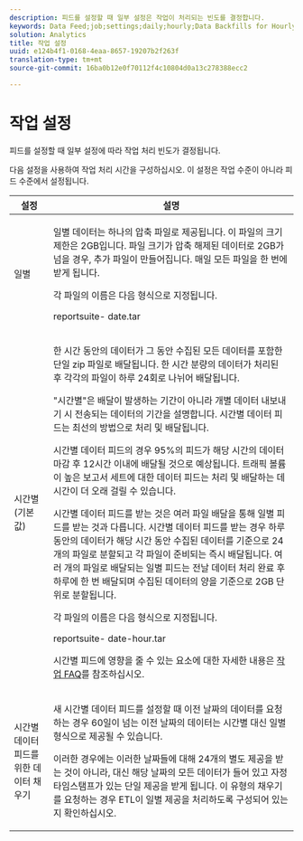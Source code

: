 ```yaml
---
description: 피드를 설정할 때 일부 설정은 작업이 처리되는 빈도를 결정합니다.
keywords: Data Feed;job;settings;daily;hourly;Data Backfills for Hourly Data Feeds;backfill
solution: Analytics
title: 작업 설정
uuid: e124b4f1-0168-4eaa-8657-19207b2f263f
translation-type: tm+mt
source-git-commit: 16ba0b12e0f70112f4c10804d0a13c278388ecc2

---
```



# 작업 설정

피드를 설정할 때 일부 설정에 따라 작업 처리 빈도가 결정됩니다.

다음 설정을 사용하여 작업 처리 시간을 구성하십시오. 이 설정은 작업 수준이 아니라 피드 수준에서 설정됩니다.

<table id="table_2070F73212F245E98DADC6B5DFDB1C72"> 
 <thead> 
  <tr> 
   <th colname="col1" class="entry"> 설정 </th> 
   <th colname="col2" class="entry"> 설명 </th> 
  </tr> 
 </thead>
 <tbody> 
  <tr> 
   <td colname="col1"> 일별 </td> 
   <td colname="col2"> <p>일별 데이터는 하나의 압축 파일로 제공됩니다. 이 파일의 크기 제한은 2GB입니다. 파일 크기가 압축 해제된 데이터로 2GB가 넘을 경우, 추가 파일이 만들어집니다. 매일 모든 파일을 한 번에 받게 됩니다. </p> <p>각 파일의 이름은 다음 형식으로 지정됩니다. </p> <p> <span class="filepath"> <span class="varname"> reportsuite</span>-<span class="varname"> date</span>.tar</span> </p> </td> 
  </tr> 
  <tr> 
   <td colname="col1"> 시간별(기본값) </td> 
   <td colname="col2"> <p>한 시간 동안의 데이터가 그 동안 수집된 모든 데이터를 포함한 단일 zip 파일로 배달됩니다. 한 시간 분량의 데이터가 처리된 후 각각의 파일이 하루 24회로 나뉘어 배달됩니다. </p> <p>"시간별"은 배달이 발생하는 기간이 아니라 개별 데이터 내보내기 시 전송되는 데이터의 기간을 설명합니다. 시간별 데이터 피드는 최선의 방법으로 처리 및 배달됩니다. </p> <p>시간별 데이터 피드의 경우 95%의 피드가 해당 시간의 데이터 마감 후 12시간 이내에 배달될 것으로 예상됩니다. 트래픽 볼륨이 높은 보고서 세트에 대한 데이터 피드는 처리 및 배달하는 데 시간이 더 오래 걸릴 수 있습니다. </p> <p>시간별 데이터 피드를 받는 것은 여러 파일 배달을 통해 일별 피드를 받는 것과 다릅니다. 시간별 데이터 피드를 받는 경우 하루 동안의 데이터가 해당 시간 동안 수집된 데이터를 기준으로 24개의 파일로 분할되고 각 파일이 준비되는 즉시 배달됩니다. 여러 개의 파일로 배달되는 일별 피드는 전날 데이터 처리 완료 후 하루에 한 번 배달되며 수집된 데이터의 양을 기준으로 2GB 단위로 분할됩니다. </p> <p>각 파일의 이름은 다음 형식으로 지정됩니다. </p> <p> <span class="filepath"> <span class="varname"> reportsuite</span>-<span class="varname"> date</span>-hour<span class="varname"></span>.tar</span> </p> <p>시간별 피드에 영향을 줄 수 있는 요소에 대한 자세한 내용은 <a href="/help/export/analytics-data-feed/c-df-contents/jobs-faq.md"  >작업 FAQ</a>를 참조하십시오. </p> </td> 
  </tr> 
  <tr> 
   <td colname="col1"> 시간별 데이터 피드를 위한 데이터 채우기 </td> 
   <td colname="col2"> <p>새 시간별 데이터 피드를 설정할 때 이전 날짜의 데이터를 요청하는 경우 60일이 넘는 이전 날짜의 데이터는 시간별 대신 일별 형식으로 제공될 수 있습니다. </p> <p>이러한 경우에는 이러한 날짜들에 대해 24개의 별도 제공을 받는 것이 아니라, 대신 해당 날짜의 모든 데이터가 들어 있고 자정 타임스탬프가 있는 단일 제공을 받게 됩니다. 이 유형의 채우기를 요청하는 경우 ETL이 일별 제공을 처리하도록 구성되어 있는지 확인하십시오. </p> </td> 
  </tr> 
 </tbody> 
</table>

